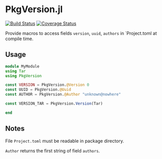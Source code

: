 # PkgVersion.jl

[![Build Status][gha-img]][gha-url]    [![Coverage Status][codecov-img]][codecov-url]

Provide macros to access fields `version`, `uuid`, `authors` in `Project.toml at compile time.

## Usage

```julia
module MyModule
using Tar
using PkgVersion

const VERSION = PkgVersion.@Version 0
const UUID = PkgVersion.@Uuid 
const AUTHOR = PkgVersion.@Author "unknown@nowhere"

const VERSION_TAR = PkgVersion.Version(Tar)  

end
```

## Notes

File `Project.toml` must be readable in package directory.

`Author` returns the first string of field `authors`.

[gha-img]: https://github.com/KlausC/PkgVersion.jl/workflows/CI/badge.svg
[gha-url]: https://github.com/KlausC/PkgVersion.jl/actions?query=workflow%3ACI

[codecov-img]: https://codecov.io/gh/KlausC/PkgVersion.jl/branch/main/graph/badge.svg
[codecov-url]: https://codecov.io/gh/KlausC/PkgVersion.jl
